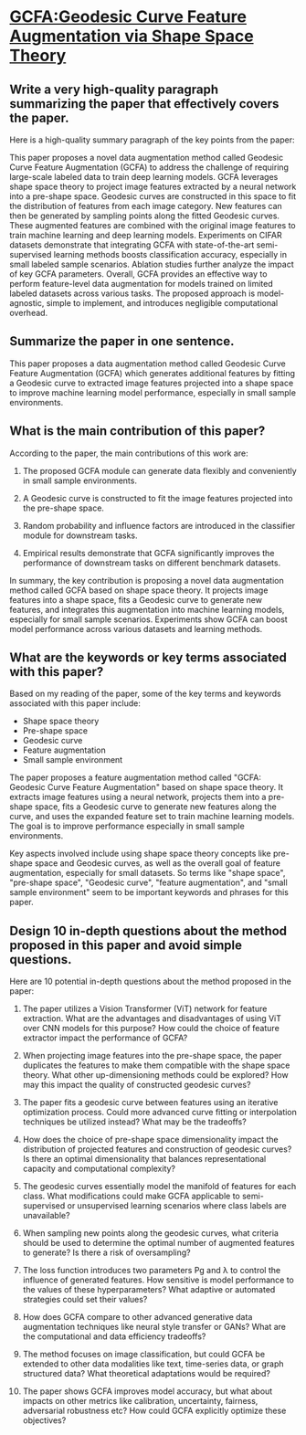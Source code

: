 # [GCFA:Geodesic Curve Feature Augmentation via Shape Space Theory](https://arxiv.org/abs/2312.03325)

## Write a very high-quality paragraph summarizing the paper that effectively covers the paper.

 Here is a high-quality summary paragraph of the key points from the paper:

This paper proposes a novel data augmentation method called Geodesic Curve Feature Augmentation (GCFA) to address the challenge of requiring large-scale labeled data to train deep learning models. GCFA leverages shape space theory to project image features extracted by a neural network into a pre-shape space. Geodesic curves are constructed in this space to fit the distribution of features from each image category. New features can then be generated by sampling points along the fitted Geodesic curves. These augmented features are combined with the original image features to train machine learning and deep learning models. Experiments on CIFAR datasets demonstrate that integrating GCFA with state-of-the-art semi-supervised learning methods boosts classification accuracy, especially in small labeled sample scenarios. Ablation studies further analyze the impact of key GCFA parameters. Overall, GCFA provides an effective way to perform feature-level data augmentation for models trained on limited labeled datasets across various tasks. The proposed approach is model-agnostic, simple to implement, and introduces negligible computational overhead.


## Summarize the paper in one sentence.

 This paper proposes a data augmentation method called Geodesic Curve Feature Augmentation (GCFA) which generates additional features by fitting a Geodesic curve to extracted image features projected into a shape space to improve machine learning model performance, especially in small sample environments.


## What is the main contribution of this paper?

 According to the paper, the main contributions of this work are:

1. The proposed GCFA module can generate data flexibly and conveniently in small sample environments.

2. A Geodesic curve is constructed to fit the image features projected into the pre-shape space.  

3. Random probability and influence factors are introduced in the classifier module for downstream tasks. 

4. Empirical results demonstrate that GCFA significantly improves the performance of downstream tasks on different benchmark datasets.

In summary, the key contribution is proposing a novel data augmentation method called GCFA based on shape space theory. It projects image features into a shape space, fits a Geodesic curve to generate new features, and integrates this augmentation into machine learning models, especially for small sample scenarios. Experiments show GCFA can boost model performance across various datasets and learning methods.


## What are the keywords or key terms associated with this paper?

 Based on my reading of the paper, some of the key terms and keywords associated with this paper include:

- Shape space theory
- Pre-shape space 
- Geodesic curve
- Feature augmentation
- Small sample environment

The paper proposes a feature augmentation method called "GCFA: Geodesic Curve Feature Augmentation" based on shape space theory. It extracts image features using a neural network, projects them into a pre-shape space, fits a Geodesic curve to generate new features along the curve, and uses the expanded feature set to train machine learning models. The goal is to improve performance especially in small sample environments.

Key aspects involved include using shape space theory concepts like pre-shape space and Geodesic curves, as well as the overall goal of feature augmentation, especially for small datasets. So terms like "shape space", "pre-shape space", "Geodesic curve", "feature augmentation", and "small sample environment" seem to be important keywords and phrases for this paper.


## Design 10 in-depth questions about the method proposed in this paper and avoid simple questions.

 Here are 10 potential in-depth questions about the method proposed in the paper:

1. The paper utilizes a Vision Transformer (ViT) network for feature extraction. What are the advantages and disadvantages of using ViT over CNN models for this purpose? How could the choice of feature extractor impact the performance of GCFA?

2. When projecting image features into the pre-shape space, the paper duplicates the features to make them compatible with the shape space theory. What other up-dimensioning methods could be explored? How may this impact the quality of constructed geodesic curves?  

3. The paper fits a geodesic curve between features using an iterative optimization process. Could more advanced curve fitting or interpolation techniques be utilized instead? What may be the tradeoffs?

4. How does the choice of pre-shape space dimensionality impact the distribution of projected features and construction of geodesic curves? Is there an optimal dimensionality that balances representational capacity and computational complexity?

5. The geodesic curves essentially model the manifold of features for each class. What modifications could make GCFA applicable to semi-supervised or unsupervised learning scenarios where class labels are unavailable?

6. When sampling new points along the geodesic curves, what criteria should be used to determine the optimal number of augmented features to generate? Is there a risk of oversampling?

7. The loss function introduces two parameters Pg and λ to control the influence of generated features. How sensitive is model performance to the values of these hyperparameters? What adaptive or automated strategies could set their values?

8. How does GCFA compare to other advanced generative data augmentation techniques like neural style transfer or GANs? What are the computational and data efficiency tradeoffs?

9. The method focuses on image classification, but could GCFA be extended to other data modalities like text, time-series data, or graph structured data? What theoretical adaptations would be required?

10. The paper shows GCFA improves model accuracy, but what about impacts on other metrics like calibration, uncertainty, fairness, adversarial robustness etc? How could GCFA explicitly optimize these objectives?

